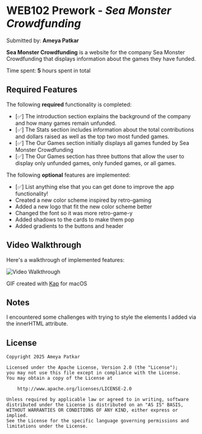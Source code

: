# WEB102 Prework - *Sea Monster Crowdfunding*

Submitted by: **Ameya Patkar**

**Sea Monster Crowdfunding** is a website for the company Sea Monster Crowdfunding that displays information about the games they have funded.

Time spent: **5** hours spent in total

## Required Features

The following **required** functionality is completed:

* [✅] The introduction section explains the background of the company and how many games remain unfunded.
* [✅] The Stats section includes information about the total contributions and dollars raised as well as the top two most funded games.
* [✅] The Our Games section initially displays all games funded by Sea Monster Crowdfunding
* [✅] The Our Games section has three buttons that allow the user to display only unfunded games, only funded games, or all games.

The following **optional** features are implemented:

* [✅] List anything else that you can get done to improve the app functionality!
* Created a new color scheme inspired by retro-gaming
* Added a new logo that fit the new color scheme better
* Changed the font so it was more retro-game-y
* Added shadows to the cards to make them pop
* Added gradients to the buttons and header

## Video Walkthrough

Here's a walkthrough of implemented features:

<img src='https://imgur.com/a/web102-pre-work-LMFA3M1' title='Video Walkthrough' width='' alt='Video Walkthrough' />

GIF created with [Kap](https://getkap.co/) for macOS

## Notes

I encountered some challenges with trying to style the elements I added via the innerHTML attribute. 

## License

    Copyright 2025 Ameya Patkar

    Licensed under the Apache License, Version 2.0 (the "License");
    you may not use this file except in compliance with the License.
    You may obtain a copy of the License at

        http://www.apache.org/licenses/LICENSE-2.0

    Unless required by applicable law or agreed to in writing, software
    distributed under the License is distributed on an "AS IS" BASIS,
    WITHOUT WARRANTIES OR CONDITIONS OF ANY KIND, either express or implied.
    See the License for the specific language governing permissions and
    limitations under the License.

